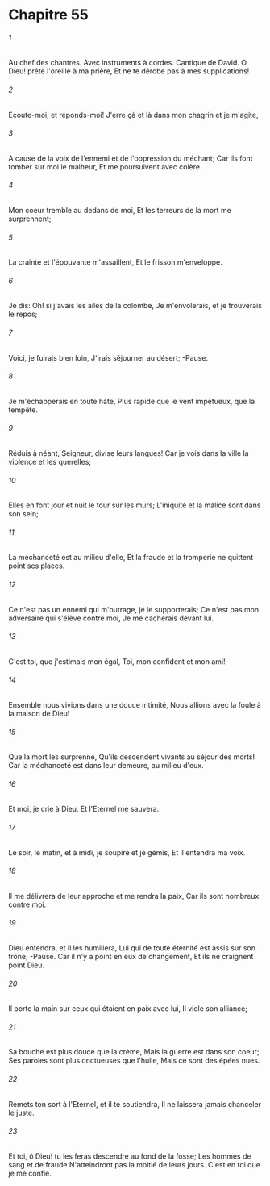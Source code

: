 # Chapitre 55

###### 1
Au chef des chantres. Avec instruments à cordes. Cantique de David. O Dieu! prête l'oreille à ma prière, Et ne te dérobe pas à mes supplications!
###### 2
Ecoute-moi, et réponds-moi! J'erre çà et là dans mon chagrin et je m'agite,
###### 3
A cause de la voix de l'ennemi et de l'oppression du méchant; Car ils font tomber sur moi le malheur, Et me poursuivent avec colère.
###### 4
Mon coeur tremble au dedans de moi, Et les terreurs de la mort me surprennent;
###### 5
La crainte et l'épouvante m'assaillent, Et le frisson m'enveloppe.
###### 6
Je dis: Oh! si j'avais les ailes de la colombe, Je m'envolerais, et je trouverais le repos;
###### 7
Voici, je fuirais bien loin, J'irais séjourner au désert; -Pause.
###### 8
Je m'échapperais en toute hâte, Plus rapide que le vent impétueux, que la tempête.
###### 9
Réduis à néant, Seigneur, divise leurs langues! Car je vois dans la ville la violence et les querelles;
###### 10
Elles en font jour et nuit le tour sur les murs; L'iniquité et la malice sont dans son sein;
###### 11
La méchanceté est au milieu d'elle, Et la fraude et la tromperie ne quittent point ses places.
###### 12
Ce n'est pas un ennemi qui m'outrage, je le supporterais; Ce n'est pas mon adversaire qui s'élève contre moi, Je me cacherais devant lui.
###### 13
C'est toi, que j'estimais mon égal, Toi, mon confident et mon ami!
###### 14
Ensemble nous vivions dans une douce intimité, Nous allions avec la foule à la maison de Dieu!
###### 15
Que la mort les surprenne, Qu'ils descendent vivants au séjour des morts! Car la méchanceté est dans leur demeure, au milieu d'eux.
###### 16
Et moi, je crie à Dieu, Et l'Eternel me sauvera.
###### 17
Le soir, le matin, et à midi, je soupire et je gémis, Et il entendra ma voix.
###### 18
Il me délivrera de leur approche et me rendra la paix, Car ils sont nombreux contre moi.
###### 19
Dieu entendra, et il les humiliera, Lui qui de toute éternité est assis sur son trône; -Pause. Car il n'y a point en eux de changement, Et ils ne craignent point Dieu.
###### 20
Il porte la main sur ceux qui étaient en paix avec lui, Il viole son alliance;
###### 21
Sa bouche est plus douce que la crème, Mais la guerre est dans son coeur; Ses paroles sont plus onctueuses que l'huile, Mais ce sont des épées nues.
###### 22
Remets ton sort à l'Eternel, et il te soutiendra, Il ne laissera jamais chanceler le juste.
###### 23
Et toi, ô Dieu! tu les feras descendre au fond de la fosse; Les hommes de sang et de fraude N'atteindront pas la moitié de leurs jours. C'est en toi que je me confie.
